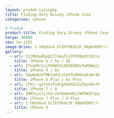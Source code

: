 ```yaml
---
layout: produk-casinghp
title: Finding Dory Disney iPhone Case
categories: iphone

# Produk
product-title: Finding Dory Disney iPhone Case
harga: 90000
sku: hn-1191
image-drive: 1-tHSdGv4_blZhf9kdz3F_90pKXO0FrJ-
gallery:
  - url: 12jMVGy0bxQ2llGaafL42XYK8p3Y32Cns
    title: iPhone 5 / 5s / SE
  - url: 1ToukRrCvjPE8WfO1ADIB3bMj9aM5Wqij
    title: iPhone 6 / 6s
  - url: 1OwWzBiXTMKZuH1LoSoF9c0b6swFxRr4b
    title: iPhone 6 Plus / 6s Plus
  - url: 1fKx--gztaosTxaCgXd4GXLDzZqavHv7V
    title: iPhone 7 / 8
  - url: 1NMfajCnj1SU-ehlKmHnH0jCWP9WZC5p1
    title: iPhone 7 Plus / 8 Plus
  - url: 1-tHSdGv4_blZhf9kdz3F_90pKXO0FrJ-
    title: iPhone X
---
```

